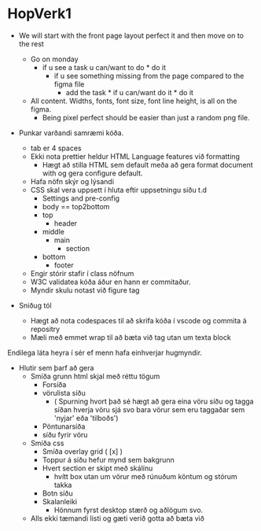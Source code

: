 # HopVerk1

* We will start with the front page layout perfect it and then move on to the rest
	* Go on monday
   		* if u see a task u can/want to do
       			* do it
       		* if u see something missing from the page compared to the figma file
           		* add the task
               			* if u can/want do it
               				* do it
	* All content. Widths, fonts, font size, font line height, is all on the figma.
   		* Being pixel perfect should be easier than just a random png file.
	

* Punkar varðandi samræmi kóða.
	* tab er 4 spaces
	* Ekki nota prettier heldur HTML Language features við formatting
		* Hægt að stilla HTML sem default meða að gera format document with og gera configure default.
	* Hafa nöfn skýr og lýsandi
	* CSS skal vera uppsett í hluta eftir uppsetningu síðu t.d
		* Settings and pre-config
		* body == top2bottom
		* top
			* header
		* middle
			* main
				* section
		* bottom	
			* footer
	* Engir stórir stafir í class nöfnum
	* W3C validatea kóða áður en hann er commitaður.
	* Myndir skulu notast við figure tag

* Sniðug tól
	* Hægt að nota codespaces til að skrifa kóða í vscode og commita á repositry
	* Mæli með emmet wrap til að bæta við tag utan um texta block

Endilega láta heyra í sér ef menn hafa einhverjar hugmyndir.

* Hlutir sem þarf að gera
	* Smíða grunn html skjal með réttu tögum
		* Forsíða
		* vörulista síðu 
			* ( Spurning hvort það sé hægt að gera eina vöru síðu og tagga síðan hverja vöru sjá svo bara vörur sem eru taggaðar sem 'nyjar' eða 'tilboðs')
		* Pöntunarsíða
		* síðu fyrir vöru
	* Smíða css
		* Smíða overlay grid ( [x] )
		* Toppur á síðu hefur mynd sem bakgrunn
		* Hvert section er skipt með skálínu
			* hvítt box utan um vörur með rúnuðum köntum og stórum takka
		* Botn síðu
		* Skalanleiki
			* Hönnum fyrst desktop stærð og aðlögum svo.
	* Alls ekki tæmandi listi og gæti verið gotta að bæta við
